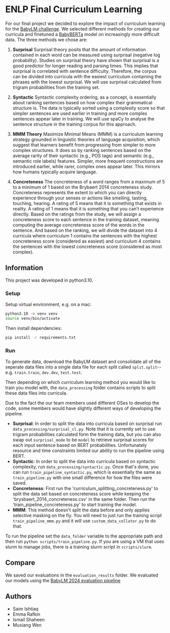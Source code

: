 # ENLP Final Curriculum Learning
For our final project we decided to explore the impact of curriculum learning for the [BabyLM challenge](https://babylm.github.io/). We selected different methods for creating our curricula and finetuned a [BabyBERTa](https://huggingface.co/phueb/BabyBERTa-1) model on increasingly more difficult data. The three methods we chose are: 

1. **Surprisal**
    Surprisal theory posits that the amount of information contained in each word can be measured using surprisal (negative log probability). Studies on surprisal theory have shown that surprisal is a good predictor for longer reading and parsing times. This implies that surprisal is correlated with sentence difficulty. Therefore, the corpus can be divided into curricula with the easiest curriculum containing the phrases with the lowest surprisal. We will use surprisal calculated from trigram probabilities from the training set. 
2. **Syntactic**
    Syntactic complexity ordering, as a concept, is essentially about ranking sentences based on how complex their grammatical structure is. The data is typically sorted using a complexity score so that simpler sentences are used earlier in training and more complex sentences appear later in training. We will use spaCy to analyse the sentence structure in the training corpus for this approach.

3. **MMM Theory**
    Maximize Minimal Means (MMM) is a curriculum learning strategy grounded in linguistic theories of language acquisition, which suggest that learners benefit from progressing from simpler to more complex structures. It does so by ranking sentences based on the average rarity of their syntactic (e.g., POS tags) and semantic (e.g., semantic role labels) features. Simpler, more frequent constructions are introduced earlier, while rarer, complex ones appear later. This mirrors how humans typically acquire language.
4. **Concreteness**
    The concreteness of a word ranges from a maximum of 5 to a minimum of 1 based on the Brybaert 2014 concreteness study. Concreteness represents the extent to which you can directly experience through your senses or actions like smelling, tasting, touching, hearing. A rating of 5 means that it is something that exists in reality. A rating of 1 means that it is something that you can’t experience directly. Based on the ratings from the study, we will assign a concreteness score to each sentence in the training dataset, meaning computing the average concreteness score of the words in the sentence. And based on the ranking, we will divide the dataset into 4 curricula where curriculum 1 contains the sentences with the highest concreteness score (considered as easiest) and curriculum 4 contains the sentences with the lowest concreteness score (considered as most complex).


## Information
This project was developed in python3.10.

### Setup
Setup virtual environment, e.g. on a mac:
```bash
python3.10 -m venv venv
source venv/bin/activate
```

Then install dependencies:
```bash
pip install -r requirements.txt
```
### Run 
To generate data, download the BabyLM dataset and consolidate all of the seperate data files into a single data file for each split called `split.split`--e.g. `train.train`, `dev.dev`, `test.test`.

Then depending on which curriculum learning method you would like to train you model with, the `data_processing` folder contains scripts to split these data files into curricula. 

Due to the fact the our team members used different OSes to develop the code, some members would have slightly different ways of developing the pipeline.
- **Surprisal**: In order to split the data into curricula based on surprisal run `data_processing/surprisal_cl.py`. Note that it is currently set to use trigram probabilities calculated form the training data, but you can also swap out `surprisal_mode` to be `model` to retrieve surprisal scores for each input sentence based on BERT probabilities. Unfortunately resource and time constraints limited our ability to run the pipeline using BERT.
- **Syntactic**: In order to split the data into curricula based on syntactic complexity, run `data_processing/syntactic.py`.  Once that's done, you can run `train_pipeline_syntactic.py`, which is essentially the same as `train_pipeline.py` with one small difference  for how the files were saved. 
- **Concreteness**: First run the 'curriculum_splitting_concreteness.py' to split the data set based on concreteness score while keeping the 'brysbaert_2014_concreteness.csv' in the same folder. Then run the 'train_pipeline_concreteness.py' to start training the model.
- **MMM**: This method doesn't split the data before and only applies selective masking on the fly. You will need to just run the training script `train_pipeline_mmm.py` and it will use `custom_data_collator.py` to do that.

To run the pipeline set the `data_folder` variable to the appropriate path and then run `python scripts/train_pipeline.py`. If you are using a VM that uses slurm to manage jobs, there is a training slurm script in `scripts/slurm`.

## Compare
We saved our evaluations in the `evaluation_results` folder. We evaluated our models using the [BabyLM 2024 evaluation pipeline](https://github.com/babylm/evaluation-pipeline-2024)

## Authors
- Saim Ishtiaq
- Emma Rafkin
- Ismail Shaheen
- Muxiang Wen 
